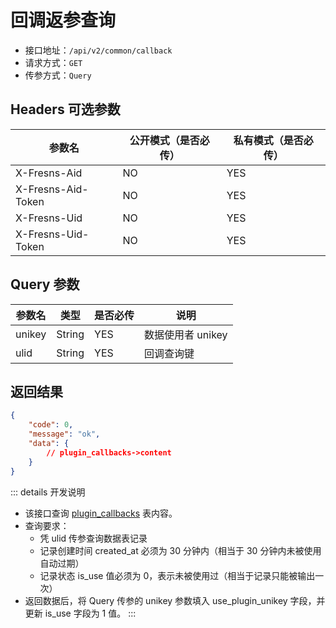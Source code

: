 # 回调返参查询

- 接口地址：`/api/v2/common/callback`
- 请求方式：`GET`
- 传参方式：`Query`

## Headers 可选参数

| 参数名 | 公开模式（是否必传） | 私有模式（是否必传） |
| --- | --- | --- |
| X-Fresns-Aid | NO | YES |
| X-Fresns-Aid-Token | NO | YES |
| X-Fresns-Uid | NO | YES |
| X-Fresns-Uid-Token | NO | YES |

## Query 参数

| 参数名 | 类型 | 是否必传 | 说明 |
| --- | --- | --- | --- |
| unikey | String | YES | 数据使用者 unikey |
| ulid | String | YES | 回调查询键 |

## 返回结果

```json
{
    "code": 0,
    "message": "ok",
    "data": {
        // plugin_callbacks->content
    }
}
```

::: details 开发说明
- 该接口查询 [plugin_callbacks](../../database/plugins/plugin-callbacks.md) 表内容。
- 查询要求：
    - 凭 ulid 传参查询数据表记录
    - 记录创建时间 created_at 必须为 30 分钟内（相当于 30 分钟内未被使用自动过期）
    - 记录状态 is_use 值必须为 0，表示未被使用过（相当于记录只能被输出一次）
- 返回数据后，将 Query 传参的 unikey 参数填入 use_plugin_unikey 字段，并更新 is_use 字段为 1 值。
:::